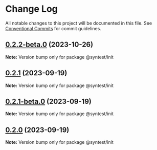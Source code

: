 # Change Log

All notable changes to this project will be documented in this file.
See [Conventional Commits](https://conventionalcommits.org) for commit guidelines.

## [0.2.2-beta.0](https://github.com/syntest-framework/syntest-core/compare/@syntest/init@0.2.1...@syntest/init@0.2.2-beta.0) (2023-10-26)

**Note:** Version bump only for package @syntest/init

## [0.2.1](https://github.com/syntest-framework/syntest-core/compare/@syntest/init@0.2.1-beta.0...@syntest/init@0.2.1) (2023-09-19)

**Note:** Version bump only for package @syntest/init

## [0.2.1-beta.0](https://github.com/syntest-framework/syntest-core/compare/@syntest/init@0.2.0-beta.22...@syntest/init@0.2.1-beta.0) (2023-09-19)

**Note:** Version bump only for package @syntest/init

## [0.2.0](https://github.com/syntest-framework/syntest-core/compare/@syntest/init@0.2.0-beta.22...@syntest/init@0.2.0) (2023-09-19)

**Note:** Version bump only for package @syntest/init
